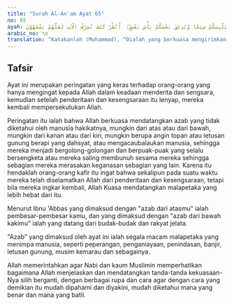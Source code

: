```yaml
---
title: "Surah Al-An'am Ayat 65"
no: 65
ayah: قُلْ هُوَ الْقَادِرُ عَلٰٓى اَنْ يَّبْعَثَ عَلَيْكُمْ عَذَابًا مِّنْ فَوْقِكُمْ اَوْ مِنْ تَحْتِ اَرْجُلِكُمْ اَوْ يَلْبِسَكُمْ شِيَعًا وَّيُذِيْقَ بَعْضَكُمْ بَأْسَ بَعْضٍۗ  اُنْظُرْ كَيْفَ نُصَرِّفُ الْاٰيٰتِ لَعَلَّهُمْ يَفْقَهُوْنَ 
arabic_no: ٦٥
translation: "Katakanlah (Muhammad), “Dialah yang berkuasa mengirimkan azab kepadamu, dari atas atau dari bawah kakimu atau Dia mencampurkan kamu dalam golongan-golongan (yang saling bertentangan) dan merasakan kepada sebagian kamu keganasan sebagian yang lain.” Perhatikanlah, bagaimana Kami menjelaskan berulang-ulang tanda-tanda (kekuasaan Kami) agar mereka memahami(nya)."
---
```


## Tafsir

Ayat ini merupakan peringatan yang keras terhadap orang-orang yang hanya mengingat kepada Allah dalam keadaan menderita dan sengsara, kemudian setelah penderitaan dan kesengsaraan itu lenyap, mereka kembali mempersekutukan Allah.

Peringatan itu ialah bahwa Allah berkuasa mendatangkan azab yang tidak diketahui oleh manusia hakikatnya, mungkin dari atas atau dari bawah, mungkin dari kanan atau dari kiri, mungkin berupa angin topan atau letusan gunung berapi yang dahsyat, atau mengacaubalaukan manusia, sehingga mereka menjadi bergolong-golongan dan berpuak-puak yang selalu bersengketa atau mereka saling membunuh sesama mereka sehingga sebagian mereka merasakan keganasan sebagian yang lain. Karena itu hendaklah orang-orang kafir itu ingat bahwa sekalipun pada suatu waktu mereka telah diselamatkan Allah dari penderitaan dan kesengsaraan, tetapi bila mereka ingkar kembali, Allah Kuasa mendatangkan malapetaka yang lebih hebat dari itu.

Menurut Ibnu 'Abbas yang dimaksud dengan "azab dari atasmu" ialah pembesar-pembesar kamu, dan yang dimaksud dengan "azab dari bawah kakimu" ialah yang datang dari budak-budak dan rakyat jelata.

"Azab" yang dimaksud oleh ayat ini ialah segala macam malapetaka yang menimpa manusia, seperti peperangan, penganiayaan, penindasan, banjir, letusan gunung, musim kemarau dan sebagainya.

Allah memerintahkan agar Nabi dan kaum Muslimin memperhatikan bagaimana Allah menjelaskan dan mendatangkan tanda-tanda kekuasaan-Nya silih berganti, dengan berbagai rupa dan cara agar dengan cara yang demikian itu mudah dipahami dan diyakini, mudah diketahui mana yang benar dan mana yang batil.